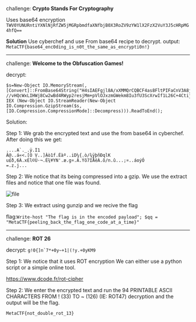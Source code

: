challenge: __Crypto Stands For Cryptography__

Uses base64 encryption
`TWV0YUNURntiYXNlNjRfZW5jMGRpbmdfaXNfbjB0X3RoZV9zYW1lX2FzX2VuY3J5cHRpMG4hfQ==`

__Solution__ 
Use cyberchef and use From base64 recipe to decrypt.
output: `MetaCTF{base64_enc0ding_is_n0t_the_same_as_encrypti0n!}`

------------------------------------------------------

challenge: __Welcome to the Obfuscation Games!__

decrypt:
```
$s=New-Object IO.MemoryStream(,[Convert]::FromBase64String("H4sIAEFgjl8A/xXMMQrCQBCF4as8FltPIFaCnV3A8jFmn8ngupuYaUS8e5LyL77
//vHQcWxLIHWj8Cw2wBd4RWyp2resjMm+pVlOJxzmGWekm8Iu3fU3ScXrwIf1L26C+4CtijukBY3hb/3TCj2Ieh9qAAAA"));
IEX (New-Object IO.StreamReader(New-Object IO.Compression.GzipStream($s,[IO.Compression.CompressionMode]::Decompress))).ReadToEnd();
```
Solution:

Step 1: 
We grab the encrypted text and use the from base64 in cyberchef.
After doing this we get:
```
....A`._.ÿ.Ì1
Â@..á«<.[O V..]Àò1f.Éàº..iD¼{.ò/¾ÿþñÐqlK u£ð,6À.xEl©Ú·¬.É¾¥YN'.æ.g¤.Â.Ýõ7IÅëÀ.õ/n.û...;¤..áoýÓ
=.z.j...

```
Step 2: 
We notice that its being compressed into a gzip.
We use the extract files and notice that one file was found.

![file](https://i.imgur.com/viscGsT.png)

Step 3:
We extract using gunzip and we recive the flag

flag:`Write-host "The flag is in the encoded payload"; $qq = "MetaCTF{peeling_back_the_flag_one_code_at_a_time}"`

-------------------------------------------
challenge: __ROT 26__

decrypt: ```g!0{]n`7*+0y~+1|(!y.+0yKM9```

Step 1:
We notice that it uses ROT encryption
We can either use a python script or a simple online tool.

https://www.dcode.fr/rot-cipher


Step 2: 
We enter the encrypted text and run the 
94 PRINTABLE ASCII CHARACTERS FROM ! (33) TO ~ (126) (IE: ROT47) decryption
and the output will be the flag.

`MetaCTF{not_double_rot_13}`


